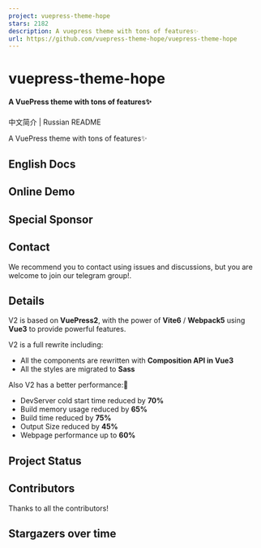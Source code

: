 ```yaml
---
project: vuepress-theme-hope
stars: 2182
description: A vuepress theme with tons of features✨
url: https://github.com/vuepress-theme-hope/vuepress-theme-hope
---
```


vuepress-theme-hope
===================

#### A VuePress theme with tons of features✨

#### 

中文简介 | Russian README

A VuePress theme with tons of features✨

English Docs
------------

Online Demo
-----------

Special Sponsor
---------------

Contact
-------

We recommend you to contact using issues and discussions, but you are welcome to join our telegram group!.

Details
-------

V2 is based on **VuePress2**, with the power of **Vite6** / **Webpack5** using **Vue3** to provide powerful features.

V2 is a full rewrite including:

-   All the components are rewritten with **Composition API in Vue3**
-   All the styles are migrated to **Sass**

Also V2 has a better performance:🚀

-   DevServer cold start time reduced by **70%**
-   Build memory usage reduced by **65%**
-   Build time reduced by **75%**
-   Output Size reduced by **45%**
-   Webpage performance up to **60%**

Project Status
--------------

Contributors
------------

Thanks to all the contributors!

Stargazers over time
--------------------
